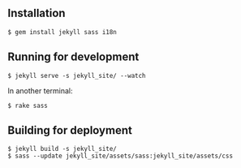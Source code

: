 ## Installation

```
$ gem install jekyll sass i18n
```

## Running for development
```
$ jekyll serve -s jekyll_site/ --watch
```
In another terminal:

```
$ rake sass
```

## Building for deployment
```
$ jekyll build -s jekyll_site/
$ sass --update jekyll_site/assets/sass:jekyll_site/assets/css
```